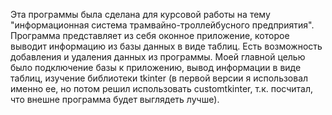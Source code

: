 Эта программы была сделана для курсовой работы на тему "информационная система трамвайно-троллейбусного предприятия". Программа представляет из себя оконное приложение, которое выводит информацию из базы данных в виде таблиц.
Есть возможность добавления и удаления данных из программы. Моей главной целью было подключение базы к приложению, вывод информации в виде таблиц, изучение библиотеки tkinter (в первой версии я использовал именно ее, но потом 
решил использовать customtkinter, т.к. посчитал, что внешне программа будет выглядеть лучше).
